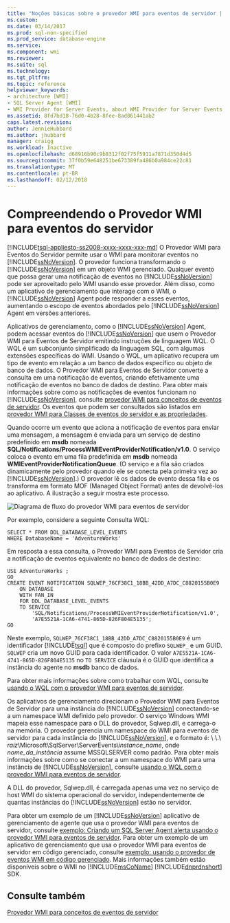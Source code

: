 ```yaml
---
title: "Noções básicas sobre o provedor WMI para eventos de servidor | Microsoft Docs"
ms.custom: 
ms.date: 03/14/2017
ms.prod: sql-non-specified
ms.prod_service: database-engine
ms.service: 
ms.component: wmi
ms.reviewer: 
ms.suite: sql
ms.technology: 
ms.tgt_pltfrm: 
ms.topic: reference
helpviewer_keywords:
- architecture [WMI]
- SQL Server Agent [WMI]
- WMI Provider for Server Events, about WMI Provider for Server Events
ms.assetid: 8fd7bd18-76d0-4b28-8fee-8ad861441ab2
caps.latest.revision: 
author: JennieHubbard
ms.author: jhubbard
manager: craigg
ms.workload: Inactive
ms.openlocfilehash: d68916b90c9b8312f02f75f5911a7871d350d4d5
ms.sourcegitcommit: 37f0b59e648251be673389fa486b0a984ce22c81
ms.translationtype: MT
ms.contentlocale: pt-BR
ms.lasthandoff: 02/12/2018
---
```

# <a name="understanding-the-wmi-provider-for-server-events"></a>Compreendendo o Provedor WMI para eventos do servidor
[!INCLUDE[tsql-appliesto-ss2008-xxxx-xxxx-xxx-md](../../includes/tsql-appliesto-ss2008-xxxx-xxxx-xxx-md.md)]
O Provedor WMI para Eventos do Servidor permite usar o WMI para monitorar eventos no [!INCLUDE[ssNoVersion](../../includes/ssnoversion-md.md)]. O provedor funciona transformando o [!INCLUDE[ssNoVersion](../../includes/ssnoversion-md.md)] em um objeto WMI gerenciado. Qualquer evento que possa gerar uma notificação de eventos no [!INCLUDE[ssNoVersion](../../includes/ssnoversion-md.md)] pode ser aproveitado pelo WMI usando esse provedor. Além disso, como um aplicativo de gerenciamento que interage com o WMI, o [!INCLUDE[ssNoVersion](../../includes/ssnoversion-md.md)] Agent pode responder a esses eventos, aumentando o escopo de eventos abordados pelo [!INCLUDE[ssNoVersion](../../includes/ssnoversion-md.md)] Agent em versões anteriores.  
  
 Aplicativos de gerenciamento, como o [!INCLUDE[ssNoVersion](../../includes/ssnoversion-md.md)] Agent, podem acessar eventos do [!INCLUDE[ssNoVersion](../../includes/ssnoversion-md.md)] que usem o Provedor WMI para Eventos de Servidor emitindo instruções de linguagem WQL. O WQL é um subconjunto simplificado da linguagem SQL, com algumas extensões específicas do WMI. Usando o WQL, um aplicativo recupera um tipo de evento em relação a um banco de dados específico ou objeto de banco de dados. O Provedor WMI para Eventos de Servidor converte a consulta em uma notificação de eventos, criando efetivamente uma notificação de eventos no banco de dados de destino. Para obter mais informações sobre como as notificações de eventos funcionam no [!INCLUDE[ssNoVersion](../../includes/ssnoversion-md.md)], consulte [provedor WMI para conceitos de eventos de servidor](http://technet.microsoft.com/library/ms180560.aspx). Os eventos que podem ser consultados são listados em [provedor WMI para Classes de eventos do servidor e as propriedades](../../relational-databases/wmi-provider-server-events/wmi-provider-for-server-events-classes-and-properties.md).  
  
 Quando ocorre um evento que aciona a notificação de eventos para enviar uma mensagem, a mensagem é enviada para um serviço de destino predefinido em **msdb** nomeada **SQL/Notifications/ProcessWMIEventProviderNotification/v1.0**. O serviço coloca o evento em uma fila predefinida em **msdb** nomeada **WMIEventProviderNotificationQueue**. (O serviço e a fila são criados dinamicamente pelo provedor quando ele se conecta pela primeira vez ao [!INCLUDE[ssNoVersion](../../includes/ssnoversion-md.md)].) O provedor lê os dados de evento dessa fila e os transforma em formato MOF (Managed Object Format) antes de devolvê-los ao aplicativo. A ilustração a seguir mostra este processo.  
  
 ![Diagrama de fluxo do provedor WMI para eventos de servidor](../../relational-databases/wmi-provider-server-events/media/wmi-provider-functional-spec.gif "diagrama de fluxo do provedor WMI para eventos de servidor")  
  
 Por exemplo, considere a seguinte Consulta WQL:  
  
```  
SELECT * FROM DDL_DATABASE_LEVEL_EVENTS  
WHERE DatabaseName = 'AdventureWorks'  
```  
  
 Em resposta a essa consulta, o Provedor WMI para Eventos de Servidor cria a notificação de eventos equivalente no banco de dados de destino:  
  
```  
USE AdventureWorks ;  
GO  
CREATE EVENT NOTIFICATION SQLWEP_76CF38C1_18BB_42DD_A7DC_C8820155B0E9  
    ON DATABASE  
    WITH FAN_IN  
    FOR DDL_DATABASE_LEVEL_EVENTS  
    TO SERVICE  
        'SQL/Notifications/ProcessWMIEventProviderNotification/v1.0',   
        'A7E5521A-1CA6-4741-865D-826F804E5135';  
GO  
```  
  
 Neste exemplo, `SQLWEP_76CF38C1_18BB_42DD_A7DC_C8820155B0E9` é um identificador [!INCLUDE[tsql](../../includes/tsql-md.md)] que é composto do prefixo `SQLWEP_` e um GUID. `SQLWEP` cria um novo GUID para cada identificador. O valor `A7E5521A-1CA6-4741-865D-826F804E5135` no `TO SERVICE` cláusula é o GUID que identifica a instância do agente no **msdb** banco de dados.  
  
 Para obter mais informações sobre como trabalhar com WQL, consulte [usando o WQL com o provedor WMI para eventos de servidor](http://technet.microsoft.com/library/ms180524\(v=sql.105\).aspx).  
  
 Os aplicativos de gerenciamento direcionam o Provedor WMI para Eventos de Servidor para uma instância do [!INCLUDE[ssNoVersion](../../includes/ssnoversion-md.md)] conectando-se a um namespace WMI definido pelo provedor. O serviço Windows WMI mapeia esse namespace para o DLL do provedor, Sqlwep.dll, e carrega-o na memória. O provedor gerencia um namespace do WMI para eventos de servidor para cada instância do [!INCLUDE[ssNoVersion](../../includes/ssnoversion-md.md)], e o formato é: \\ \\.\\ *raiz*\Microsoft\SqlServer\ServerEvents\\*instance_name*, onde *nome_da_instância* assume MSSQLSERVER como padrão. Para obter mais informações sobre como se conectar a um namespace do WMI para uma instância de [!INCLUDE[ssNoVersion](../../includes/ssnoversion-md.md)], consulte [usando o WQL com o provedor WMI para eventos de servidor](http://technet.microsoft.com/library/ms180524\(v=sql.105\).aspx).  
  
 A DLL do provedor, Sqlwep.dll, é carregada apenas uma vez no serviço de host WMI do sistema operacional do servidor, independentemente de quantas instâncias do [!INCLUDE[ssNoVersion](../../includes/ssnoversion-md.md)] estão no servidor.  
  
 Para obter um exemplo de um [!INCLUDE[ssNoVersion](../../includes/ssnoversion-md.md)] aplicativo de gerenciamento de agente que usa o provedor WMI para eventos de servidor, consulte [exemplo: Criando um SQL Server Agent alerta usando o provedor WMI para eventos de servidor](http://technet.microsoft.com/library/ms186385.aspx). Para obter um exemplo de um aplicativo de gerenciamento que usa o provedor WMI para eventos de servidor em código gerenciado, consulte [exemplo: usando o provedor de eventos WMI em código gerenciado](http://technet.microsoft.com/library/ms179315.aspx). Mais informações também estão disponíveis sobre o WMI no [!INCLUDE[msCoName](../../includes/msconame-md.md)] [!INCLUDE[dnprdnshort](../../includes/dnprdnshort-md.md)] SDK.  
  
## <a name="see-also"></a>Consulte também  
 [Provedor WMI para conceitos de eventos de servidor](http://technet.microsoft.com/library/ms180560.aspx)  
  
  
